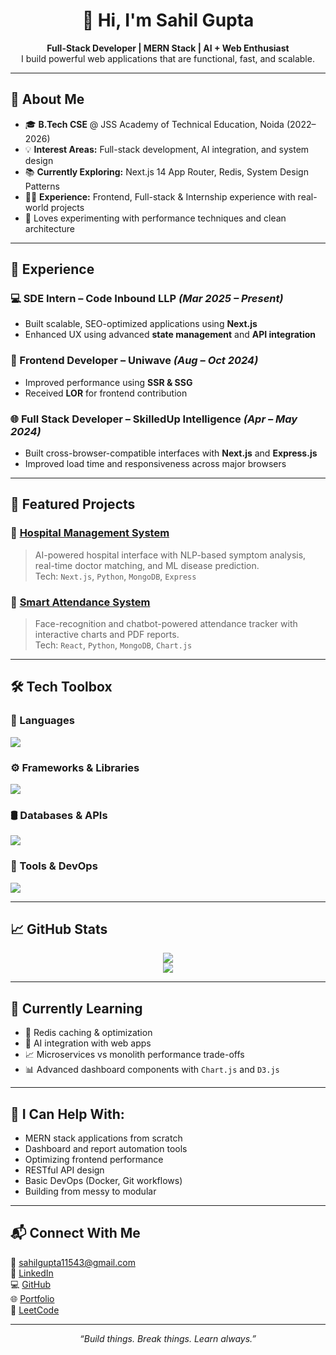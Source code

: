 <h1 align="center">👋 Hi, I'm Sahil Gupta</h1>

<p align="center">
  <b>Full-Stack Developer | MERN Stack | AI + Web Enthusiast</b><br/>
  I build powerful web applications that are functional, fast, and scalable.
</p>

---

## 🧠 About Me

- 🎓 **B.Tech CSE** @ JSS Academy of Technical Education, Noida (2022–2026)
- 💡 **Interest Areas:** Full-stack development, AI integration, and system design
- 📚 **Currently Exploring:** Next.js 14 App Router, Redis, System Design Patterns
- 👨‍💻 **Experience:** Frontend, Full-stack & Internship experience with real-world projects
- 🧪 Loves experimenting with performance techniques and clean architecture

---

## 💼 Experience

### 💻 SDE Intern – Code Inbound LLP *(Mar 2025 – Present)*
- Built scalable, SEO-optimized applications using **Next.js**
- Enhanced UX using advanced **state management** and **API integration**

### 🎨 Frontend Developer – Uniwave *(Aug – Oct 2024)*
- Improved performance using **SSR & SSG**
- Received **LOR** for frontend contribution

### 🌐 Full Stack Developer – SkilledUp Intelligence *(Apr – May 2024)*
- Built cross-browser-compatible interfaces with **Next.js** and **Express.js**
- Improved load time and responsiveness across major browsers

---

## 🚀 Featured Projects

### 🏥 [Hospital Management System](#)
> AI-powered hospital interface with NLP-based symptom analysis, real-time doctor matching, and ML disease prediction.  
Tech: `Next.js`, `Python`, `MongoDB`, `Express`

### 🧾 [Smart Attendance System](#)
> Face-recognition and chatbot-powered attendance tracker with interactive charts and PDF reports.  
Tech: `React`, `Python`, `MongoDB`, `Chart.js`

---

## 🛠️ Tech Toolbox

### 🔷 Languages
<img src="https://skillicons.dev/icons?i=js,ts,java,python,html,css,c" />

### ⚙️ Frameworks & Libraries
<img src="https://skillicons.dev/icons?i=react,nextjs,nodejs,express,redux,tailwind,bootstrap,flask" />

### 🛢️ Databases & APIs
<img src="https://skillicons.dev/icons?i=mongodb,mysql,redis,postman" />

### 🔧 Tools & DevOps
<img src="https://skillicons.dev/icons?i=git,github,docker,vscode" />

---

## 📈 GitHub Stats

<p align="center">
  <img src="https://github-readme-stats.vercel.app/api?username=sahilgupta028&show_icons=true&theme=tokyonight" />
  <br/>
  <img src="https://github-readme-streak-stats.herokuapp.com/?user=sahilgupta028&theme=tokyonight" />
</p>

---

## 🌱 Currently Learning

- 🔵 Redis caching & optimization
- 🧠 AI integration with web apps
- 📈 Microservices vs monolith performance trade-offs
- 📊 Advanced dashboard components with `Chart.js` and `D3.js`

---

## 🧩 I Can Help With:

- MERN stack applications from scratch
- Dashboard and report automation tools
- Optimizing frontend performance
- RESTful API design
- Basic DevOps (Docker, Git workflows)
- Building from messy to modular

---

## 📬 Connect With Me

  📧 [sahilgupta11543@gmail.com](mailto:sahilgupta11543@gmail.com) <br />
  🔗 [LinkedIn](https://www.linkedin.com/in/sahil-gupta-bb2356283/) <br />
  💻 [GitHub](https://www.github.com/sahilgupta028) <br />
  🌐 [Portfolio](https://portfolio-sahil028.vercel.app/) <br />
  🧠 [LeetCode](https://leetcode.com/u/sahilgupta5987/)

---

<p align="center"><i>“Build things. Break things. Learn always.”</i></p>
